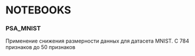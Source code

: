 # NOTEBOOKS

### PSA_MNIST
Применение снижения размерности данных для датасета MNIST. C 784 признаков до 50 признаков
